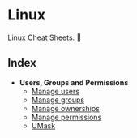 # Linux
Linux Cheat Sheets. :penguin:

## Index
* **Users, Groups and Permissions**
    * [Manage users](./docs/users.md)
    * [Manage groups](./docs/groups.md)
    * [Manage ownerships](./docs/ownerships.md)
    * [Manage permissions](./docs/permissions.md)
    * [UMask](./docs/umask.md)

